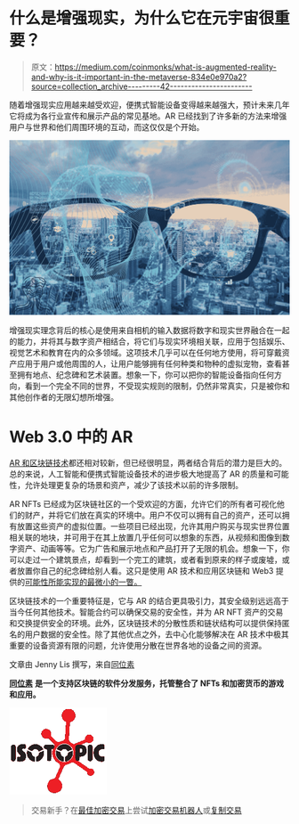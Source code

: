 # 什么是增强现实，为什么它在元宇宙很重要？

> 原文：<https://medium.com/coinmonks/what-is-augmented-reality-and-why-is-it-important-in-the-metaverse-834e0e970a2?source=collection_archive---------42----------------------->

随着增强现实应用越来越受欢迎，便携式智能设备变得越来越强大，预计未来几年它将成为各行业宣传和展示产品的常见基地。AR 已经找到了许多新的方法来增强用户与世界和他们周围环境的互动，而这仅仅是个开始。

![](img/5b846366e7f81baef000eedb52691e3a.png)

增强现实理念背后的核心是使用来自相机的输入数据将数字和现实世界融合在一起的能力，并将其与数字资产相结合，将它们与现实环境相关联，应用于包括娱乐、视觉艺术和教育在内的众多领域。这项技术几乎可以在任何地方使用，将可穿戴资产应用于用户或他周围的人，让用户能够拥有任何种类和物种的虚拟宠物，查看甚至拥有地点、纪念碑和艺术装置。想象一下，你可以把你的智能设备指向任何方向，看到一个完全不同的世界，不受现实规则的限制，仍然非常真实，只是被你和其他创作者的无限幻想所增强。

# Web 3.0 中的 AR

[AR 和区块链技术](https://isotopic.io/)都还相对较新，但已经很明显，两者结合背后的潜力是巨大的。总的来说，人工智能和便携式智能设备技术的进步极大地提高了 AR 的质量和可能性，允许处理更复杂的场景和资产，减少了该技术以前的许多限制。

AR NFTs 已经成为区块链社区的一个受欢迎的方面，允许它们的所有者可视化他们的财产，并将它们放在真实的环境中。用户不仅可以拥有自己的资产，还可以拥有放置这些资产的虚拟位置。一些项目已经出现，允许其用户购买与现实世界位置相关联的地块，并可用于在其上放置几乎任何可以想象的东西，从视频和图像到数字资产、动画等等。它为广告和展示地点和产品打开了无限的机会。想象一下，你可以走过一个建筑景点，却看到一个完工的建筑，或者看到原来的样子或废墟，或者放置你自己的纪念碑给别人看。这只是使用 AR 技术和应用区块链和 Web3 提供的[可能性所能实现的最微小的一瞥。](https://isotopic.io/)

区块链技术的一个重要特征是，它与 AR 的结合更具吸引力，其安全级别远远高于当今任何其他技术。智能合约可以确保交易的安全性，并为 AR NFT 资产的交易和交换提供安全的环境。此外，区块链技术的分散性质和链状结构可以提供保持匿名的用户数据的安全性。除了其他优点之外，去中心化能够解决在 AR 技术中极其重要的设备资源有限的问题，允许使用分散在世界各地的设备之间的资源。

文章由 Jenny Lis 撰写，来自[同位素](https://isotopic.io/)

[**同位素**](https://isotopic.io) **是一个支持区块链的软件分发服务，托管整合了 NFTs 和加密货币的游戏和应用。**

![](img/3a53d45fef82b5f9fc832e2e9fe18923.png)

> 交易新手？在[最佳加密交易](/coinmonks/crypto-exchange-dd2f9d6f3769)上尝试[加密交易机器人](/coinmonks/crypto-trading-bot-c2ffce8acb2a)或[复制交易](/coinmonks/top-10-crypto-copy-trading-platforms-for-beginners-d0c37c7d698c)